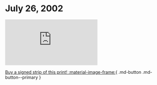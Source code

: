 # July 26, 2002

![](https://www.achewood.com/comic.php?date=07262002)

[Buy a signed strip of this print! :material-image-frame:](https://achewood-holiday-pop-up.myshopify.com/products/strip#07262002){ .md-button .md-button--primary }
